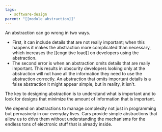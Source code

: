 ```yaml
---
tags:
  - software-design
parent: "[[module abstraction]]"
---
```


An abstraction can go wrong in two ways.
- First, it can include details that are not really important; when this happens it makes the abstraction more complicated than necessary, which increases the [[cognitive load]] on developers using the abstraction.
- The second error is when an abstraction omits details that are really important. This results in obscurity developers looking only at the abstraction will not have all the information they need to use the abstraction correctly. An abstraction that omits important details is a false abstraction it might appear simple, but in reality, it isn't.


The key to designing abstraction is to understand what is important and to look for designs that minimize the amount of information that is important.

We depend on abstractions to manage complexity not just in programming but pervasively in our everyday lives. Cars provide simple abstractions that allow us to drive them without understanding the mechanisms for the endless tons of electronic stuff that is already inside.